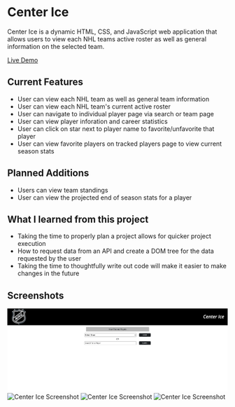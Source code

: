 # Center Ice

Center Ice is a dynamic HTML, CSS, and JavaScript web application that allows users to view each NHL teams active roster as well as general information on the 
selected team.

[Live Demo](https://codywiseman.github.io/ajax-project/)

## Current Features 

* User can view each NHL team as well as general team information
* User can view each NHL team's current active roster
* User can navigate to individual player page via search or team page
* User can view player inforation and career statistics
* User can click on star next to player name to favorite/unfavorite that player
* User can view favorite players on tracked players page to view current season stats

## Planned Additions

* Users can view team standings
* User can view the projected end of season stats for a player 

## What I learned from this project

* Taking the time to properly plan a project allows for quicker project execution
* How to request data from an API and create a DOM tree for the data requested by the user
* Taking the time to thoughtfully write out code will make it easier to make changes in the future

## Screenshots

![Center Ice Screenshot](/images/screenshot4.png)
![Center Ice Screenshot]()
![Center Ice Screenshot]()
![Center Ice Screenshot]()
